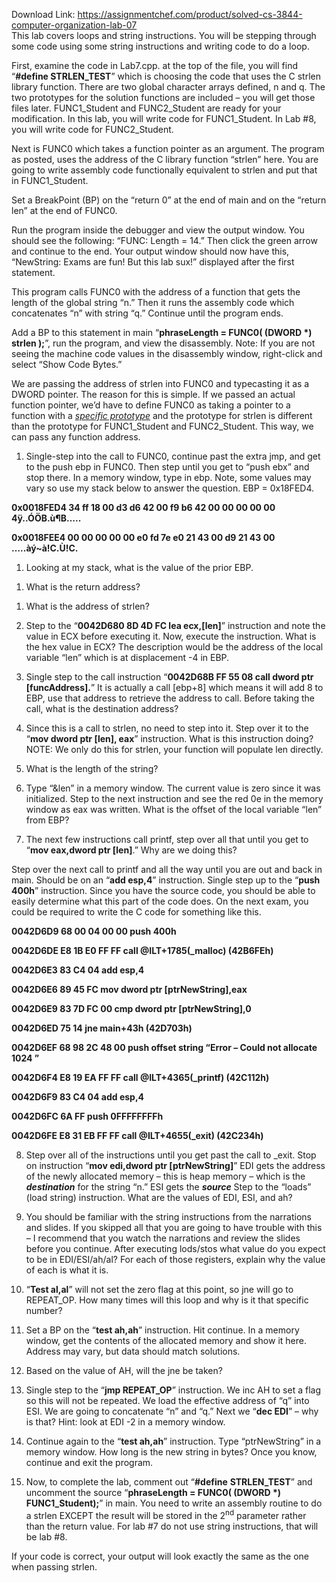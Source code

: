 Download Link: https://assignmentchef.com/product/solved-cs-3844-computer-organization-lab-07
<br>
This lab covers loops and string instructions. You will be stepping through some code using some string instructions and writing code to do a loop.




First, examine the code in Lab7.cpp. at the top of the file, you will find “<strong>#define</strong><strong> STRLEN_TEST</strong>” which is choosing the code that uses the C strlen library function. There are two global character arrays defined, n and q. The two prototypes for the solution functions are included – you will get those files later. FUNC1_Student and FUNC2_Student are ready for your modification. In this lab, you will write code for FUNC1_Student. In Lab #8, you will write code for FUNC2_Student.




Next is FUNC0 which takes a function pointer as an argument. The program as posted, uses the address of the C library function “strlen” here. You are going to write assembly code functionally equivalent to strlen and put that in FUNC1_Student.




Set a BreakPoint (BP) on the “return 0” at the end of main and on the “return len” at the end of FUNC0.




Run the program inside the debugger and view the output window. You should see the following: “FUNC: Length = 14.” Then click the green arrow and continue to the end. Your output window should now have this, “NewString: Exams are fun!  But this lab sux!” displayed after the first statement.




This program calls FUNC0 with the address of a function that gets the length of the global string “n.” Then it runs the assembly code which concatenates “n” with string “q.” Continue until the program ends.




Add a BP to this statement in main “<strong>phraseLength = FUNC0( (DWORD *)  strlen );</strong>”, run the program, and view the disassembly. Note: If you are not seeing the machine code values in the disassembly window, right-click and select “Show Code Bytes.”




We are passing the address of strlen into FUNC0 and typecasting it as a DWORD pointer. The reason for this is simple. If we passed an actual function pointer, we’d have to define FUNC0 as taking a pointer to a function with a <em><u>specific prototype</u></em> and the prototype for strlen is different than the prototype for FUNC1_Student and FUNC2_Student. This way, we can pass any function address.







<ol>

 <li>Single-step into the call to FUNC0, continue past the extra jmp, and get to the push ebp in FUNC0. Then step until you get to “push ebx” and stop there. In a memory window, type in ebp. Note, some values may vary so use my stack below to answer the question.  EBP = 0x18FED4.</li>

</ol>




<strong>0x0018FED4  34 ff 18 00 d3 d6 42 00 f9 b6 42 00 00 00 00 00  4ÿ..ÓÖB.ù¶B…..</strong>

<strong>0x0018FEE4  00 00 00 00 00 e0 fd 7e e0 21 43 00 d9 21 43 00  …..àý~à!C.Ù!C.</strong>




<ol>

 <li>Looking at my stack, what is the value of the prior EBP.</li>

</ol>




<ol>

 <li>What is the return address?</li>

</ol>




<ol>

 <li>What is the address of strlen?</li>

</ol>

<strong> </strong>




<ol start="2">

 <li>Step to the “<strong>0042D680 8D 4D FC lea  ecx,[len]</strong>” instruction and note the value in ECX before executing it. Now, execute the instruction. What is the hex value in ECX? The description would be the address of the local variable “len” which is at displacement -4 in EBP.</li>

</ol>




<ol start="3">

 <li>Single step to the call instruction “<strong>0042D68B FF 55 08 call dword ptr [funcAddress].</strong>” It is actually a call [ebp+8] which means it will add 8 to EBP, use that address to retrieve the address to call. Before taking the call, what is the destination address?</li>

</ol>




<ol start="4">

 <li>Since this is a call to strlen, no need to step into it. Step over it to the “<strong>mov dword ptr [len], eax</strong>” instruction. What is this instruction doing? NOTE: We only do this for strlen, your function will populate len directly.</li>

</ol>




<ol start="5">

 <li>What is the length of the string?</li>

</ol>




<ol start="6">

 <li>Type “&amp;len” in a memory window. The current value is zero since it was initialized. Step to the next instruction and see the red 0e in the memory window as eax was written. What is the offset of the local variable “len” from EBP?</li>

</ol>




<ol start="7">

 <li>The next few instructions call printf, step over all that until you get to “<strong>mov eax,dword ptr [len]</strong>.” Why are we doing this?</li>

</ol>




Step over the next call to printf and all the way until you are out and back in main. Should be on an “<strong>add esp,4</strong>” instruction. Single step up to the “<strong>push 400h</strong>” instruction.  Since you have the source code, you should be able to easily determine what this part of the code does. On the next exam, you could be required to write the C code for something like this.




<strong>0042D6D9 68 00 04 00 00   push        400h </strong>

<strong>0042D6DE E8 1B E0 FF FF   call        @ILT+1785(_malloc) (42B6FEh) </strong>

<strong>0042D6E3 83 C4 04         add         esp,4 </strong>

<strong>0042D6E6 89 45 FC         mov         dword ptr [ptrNewString],eax </strong>

<strong>0042D6E9 83 7D FC 00      cmp         dword ptr [ptrNewString],0 </strong>

<strong>0042D6ED 75 14            jne         main+43h (42D703h) </strong>

<strong> </strong>

<strong>0042D6EF 68 98 2C 48 00   push        offset string “Error – Could not allocate 1024 ” </strong>

<strong>0042D6F4 E8 19 EA FF FF   call        @ILT+4365(_printf) (42C112h) </strong>

<strong>0042D6F9 83 C4 04         add         esp,4 </strong>

<strong>0042D6FC 6A FF            push        0FFFFFFFFh </strong>

<strong>0042D6FE E8 31 EB FF FF   call        @ILT+4655(_exit) (42C234h)</strong>




<ol start="8">

 <li>Step over all of the instructions until you get past the call to _exit. Stop on instruction “<strong>mov edi,dword ptr [ptrNewString]</strong>” EDI gets the address of the newly allocated memory – this is heap memory – which is the <strong><em>destination</em></strong> for the string “n.” ESI gets the <strong><em>source</em></strong> Step to the “loads” (load string) instruction. What are the values of EDI, ESI, and ah?</li>

</ol>




<ol start="9">

 <li>You should be familiar with the string instructions from the narrations and slides. If you skipped all that you are going to have trouble with this – I recommend that you watch the narrations and review the slides before you continue. After executing lods/stos what value do you expect to be in EDI/ESI/ah/al? For each of those registers, explain why the value of each is what it is.</li>

</ol>




<ol start="10">

 <li>“<strong>Test al,al</strong>” will not set the zero flag at this point, so jne will go to REPEAT_OP. How many times will this loop and why is it that specific number?</li>

</ol>




<ol start="11">

 <li>Set a BP on the “<strong>test ah,ah</strong>” instruction. Hit continue. In a memory window, get the contents of the allocated memory and show it here. Address may vary, but data should match solutions.</li>

</ol>




<ol start="12">

 <li>Based on the value of AH, will the jne be taken?</li>

</ol>




<ol start="13">

 <li>Single step to the “<strong>jmp REPEAT_OP</strong>” instruction. We inc AH to set a flag so this will not be repeated. We load the effective address of “q” into ESI. We are going to concatenate “n” and “q.” Next we “<strong>dec EDI</strong>” – why is that? Hint: look at EDI -2 in a memory window.</li>

</ol>




<ol start="14">

 <li>Continue again to the “<strong>test ah,ah</strong>” instruction. Type “ptrNewString” in a memory window. How long is the new string in bytes? Once you know, continue and exit the program.</li>

</ol>




<ol start="15">

 <li>Now, to complete the lab, comment out “<strong>#define</strong> <strong>STRLEN_TEST</strong>” and uncomment the source “<strong>phraseLength = FUNC0( (DWORD *) FUNC1_Student);</strong>” in main. You need to write an assembly routine to do a strlen EXCEPT the result will be stored in the 2<sup>nd</sup> parameter rather than the return value. For lab #7 do not use string instructions, that will be lab #8.</li>

</ol>




If your code is correct, your output will look exactly the same as the one when passing strlen.